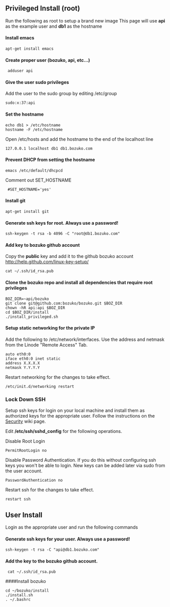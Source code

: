 ## Privileged Install (root)
Run the following as root to setup a brand new image
This page will use **api** as the example user and **db1** as the hostname


#### Install emacs
    apt-get install emacs

#### Create proper user (bozuko, api, etc...)
     adduser api 

#### Give the user sudo privileges

Add the user to the sudo group by editing /etc/group

    sudo:x:37:api

#### Set the hostname
    echo db1 > /etc/hostname
    hostname -F /etc/hostname

Open /etc/hosts and add the hostname to the end of the localhost line

    127.0.0.1 localhost db1 db1.bozuko.com

#### Prevent DHCP from setting the hostname
    emacs /etc/default/dhcpcd 

Comment out SET_HOSTNAME

     #SET_HOSTNAME='yes'

#### Install git
    apt-get install git

#### Generate ssh keys for root. **Always use a password!**
    ssh-keygen -t rsa -b 4096 -C "root@db1.bozuko.com"

#### Add key to bozuko github account
Copy the **public** key and add it to the github bozuko account 
http://help.github.com/linux-key-setup/

    cat ~/.ssh/id_rsa.pub

#### Clone the bozuko repo and install all dependencies that require root privileges
    BOZ_DIR=~api/bozuko
    git clone git@github.com:bozuko/bozuko.git $BOZ_DIR
    chown -hR api:api $BOZ_DIR
    cd $BOZ_DIR/install
    ./install_privileged.sh

#### Setup static networking for the private IP 

Add the following to /etc/network/interfaces. Use the address and netmask from the Linode "Remote Access" Tab.

    auto eth0:0
    iface eth0:0 inet static
    address X.X.X.X
    netmask Y.Y.Y.Y

Restart networking for the changes to take effect.

    /etc/init.d/networking restart

### Lock Down SSH

Setup ssh keys for login on your local machine and install them as authorized keys for the appropriate user.
Follow the instructions on the [Security](https://github.com/bozuko/bozuko/wiki/Security) wiki page.

Edit **/etc/ssh/sshd_config** for the following operations.

Disable Root Login
    
    PermitRootLogin no

Disable Password Authentication. If you do this without configuring ssh keys you won't be able to login. 
New keys can be added later via sudo from the user account.

    PasswordAuthentication no

Restart ssh for the changes to take effect.

    restart ssh

## User Install

Login as the appropriate user and run the following commands


#### Generate ssh keys for your user. **Always use a password!**
    ssh-keygen -t rsa -C "api@db1.bozuko.com"

#### Add the key to the bozuko github account.
     cat ~/.ssh/id_rsa.pub

####Install bozuko

    cd ~/bozuko/install
    ./install.sh
    . ~/.bashrc
